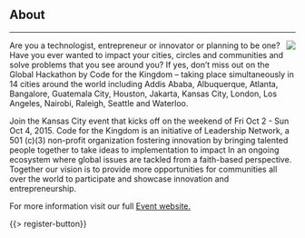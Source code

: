 ﻿## About
---
<img src="{{assets}}/images/earth.jpg" style="float:right"/>

Are you a technologist, entrepreneur or innovator or planning to be one?
Have you ever wanted to impact your cities, circles and communities and
solve problems that you see around you? If yes, don’t miss out on the
Global Hackathon by Code for the Kingdom – taking place simultaneously
in 14 cities around the world including Addis Ababa, Albuquerque,
Atlanta, Bangalore, Guatemala City, Houston, Jakarta, Kansas City,
London, Los Angeles, Nairobi, Raleigh, Seattle and Waterloo.

Join the Kansas City event that kicks off on the weekend of Fri Oct 2 -
Sun Oct 4, 2015. Code for the Kingdom is an initiative of Leadership
Network, a 501 (c)(3) non-profit organization fostering innovation by
bringing talented people together to take ideas to implementation to
impact In an ongoing ecosystem where global issues are tackled from a
faith-based perspective. Together our vision is to provide more
opportunities for communities all over the world to participate and
showcase innovation and entrepreneurship.




For more information visit our full [Event website.](https://c4tkkc2015.eventbrite.com)

{{> register-button}}
